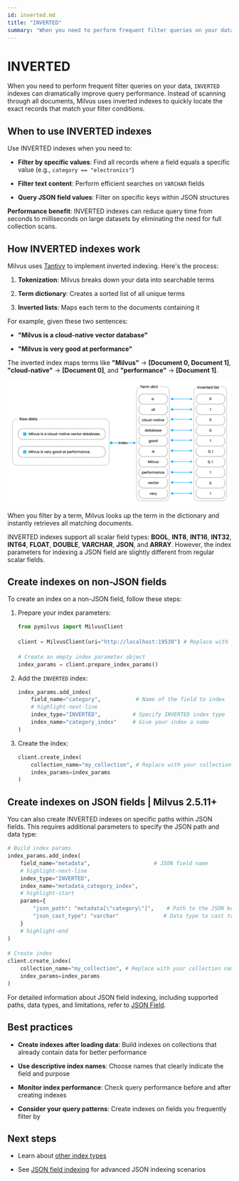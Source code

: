 ```yaml
---
id: inverted.md
title: "INVERTED"
summary: "When you need to perform frequent filter queries on your data, INVERTED indexes can dramatically improve query performance. Instead of scanning through all documents, Milvus uses inverted indexes to quickly locate the exact records that match your filter conditions."
---
```


# INVERTED

When you need to perform frequent filter queries on your data, `INVERTED` indexes can dramatically improve query performance. Instead of scanning through all documents, Milvus uses inverted indexes to quickly locate the exact records that match your filter conditions.

## When to use INVERTED indexes

Use INVERTED indexes when you need to:

- **Filter by specific values**: Find all records where a field equals a specific value (e.g., `category == "electronics"`)

- **Filter text content**: Perform efficient searches on `VARCHAR` fields

- **Query JSON field values**: Filter on specific keys within JSON structures

**Performance benefit**: INVERTED indexes can reduce query time from seconds to milliseconds on large datasets by eliminating the need for full collection scans.

## How INVERTED indexes work

Milvus uses [Tantivy](https://github.com/quickwit-oss/tantivy) to implement inverted indexing. Here's the process:

1. **Tokenization**: Milvus breaks down your data into searchable terms

2. **Term dictionary**: Creates a sorted list of all unique terms

3. **Inverted lists**: Maps each term to the documents containing it

For example, given these two sentences:

- **"Milvus is a cloud-native vector database"**

- **"Milvus is very good at performance"**

The inverted index maps terms like **"Milvus"** → **[Document 0, Document 1]**, **"cloud-native"** → **[Document 0]**, and **"performance"** → **[Document 1]**.

![Inverted Index](../../../../../assets/inverted-index.png)

When you filter by a term, Milvus looks up the term in the dictionary and instantly retrieves all matching documents.

INVERTED indexes support all scalar field types: **BOOL**, **INT8**, **INT16**, **INT32**, **INT64**, **FLOAT**, **DOUBLE**, **VARCHAR**, **JSON**, and **ARRAY**. However, the index parameters for indexing a JSON field are slightly different from regular scalar fields.

## Create indexes on non-JSON fields

To create an index on a non-JSON field, follow these steps:

1. Prepare your index parameters:

    ```python
    from pymilvus import MilvusClient
    
    client = MilvusClient(uri="http://localhost:19530") # Replace with your server address
    
    # Create an empty index parameter object
    index_params = client.prepare_index_params()
    ```

1. Add the `INVERTED` index:

    ```python
    index_params.add_index(
        field_name="category",           # Name of the field to index
        # highlight-next-line
        index_type="INVERTED",          # Specify INVERTED index type
        index_name="category_index"     # Give your index a name
    )
    ```

1. Create the index:

    ```python
    client.create_index(
        collection_name="my_collection", # Replace with your collection name
        index_params=index_params
    )
    ```

## Create indexes on JSON fields | Milvus 2.5.11+

You can also create INVERTED indexes on specific paths within JSON fields. This requires additional parameters to specify the JSON path and data type:

```python
# Build index params
index_params.add_index(
    field_name="metadata",                    # JSON field name
    # highlight-next-line
    index_type="INVERTED",
    index_name="metadata_category_index",
    # highlight-start
    params={
        "json_path": "metadata[\"category\"]",    # Path to the JSON key
        "json_cast_type": "varchar"              # Data type to cast to during indexing
    }
    # highlight-end
)

# Create index
client.create_index(
    collection_name="my_collection", # Replace with your collection name
    index_params=index_params
)
```

For detailed information about JSON field indexing, including supported paths, data types, and limitations, refer to [JSON Field](use-json-fields.md).

## Best practices

- **Create indexes after loading data**: Build indexes on collections that already contain data for better performance

- **Use descriptive index names**: Choose names that clearly indicate the field and purpose

- **Monitor index performance**: Check query performance before and after creating indexes

- **Consider your query patterns**: Create indexes on fields you frequently filter by

## Next steps

- Learn about [other index types](index-explained.md)

- See [JSON field indexing](use-json-fields.md#Index-values-inside-the-JSON-field) for advanced JSON indexing scenarios

